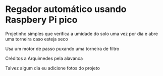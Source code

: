 # Regador automático usando Raspbery Pi pico
Projetinho simples que verifica a umidade do solo uma vez por dia e abre uma torneira caso esteja seco  

Usa um motor de passo puxando uma torneira de filtro   

Créditos a Arquimedes pela alavanca  

Talvez algum dia eu adicione fotos do projeto
